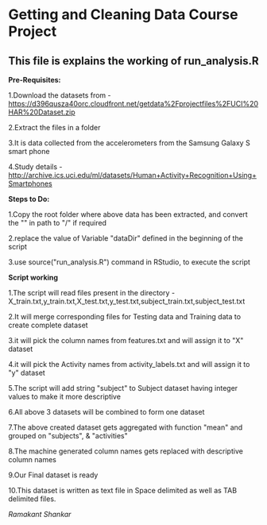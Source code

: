 # Getting and Cleaning Data Course Project

## This file is explains the working of  run_analysis.R

**Pre-Requisites:**

1.Download the datasets from - https://d396qusza40orc.cloudfront.net/getdata%2Fprojectfiles%2FUCI%20HAR%20Dataset.zip

2.Extract the files in a folder

3.It is data collected from the accelerometers from the Samsung Galaxy S smart phone

4.Study details - http://archive.ics.uci.edu/ml/datasets/Human+Activity+Recognition+Using+Smartphones


**Steps to Do:**

1.Copy the root folder where above data has been extracted, and convert the "\" in path to "/" if required

2.replace the value of Variable "dataDir" defined in the beginning of the script

3.use source("run_analysis.R") command in RStudio, to execute the script


**Script working**

1.The script will read files present in the directory - X_train.txt,y_train.txt,X_test.txt,y_test.txt,subject_train.txt,subject_test.txt

2.It will merge corresponding files for Testing data and Training data to create complete dataset

3.it will pick the column names from features.txt and will assign it to "X" dataset

4.it will pick the Activity names from activity_labels.txt and will assign it to "y" dataset

5.The script will add string "subject" to Subject dataset having integer values to make it more descriptive

6.All above 3 datasets will be combined to form one dataset

7.The above created dataset gets aggregated with function "mean" and grouped on "subjects", & "activities"

8.The machine generated column names gets replaced with descriptive column names 

9.Our Final dataset is ready

10.This dataset is written as text file in Space delimited as well as TAB delimited files.



*Ramakant Shankar*






